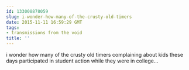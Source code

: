 ```yaml
---
id: 133008878059
slug: i-wonder-how-many-of-the-crusty-old-timers
date: 2015-11-11 16:59:29 GMT
tags:
- transmissions from the void
title: ''
---
```

i wonder how many of the crusty old timers complaining about kids these days participated in student action while they were in college...